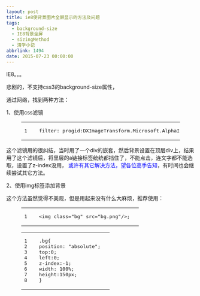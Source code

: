 ```yaml
---
layout: post
title: ie8使背景图片全屏显示的方法及问题
tags:
  - background-size
  - IE8背景全屏
  - sizingMethod
  - 清学小记
abbrlink: 1494
date: 2015-07-23 00:00:00
---
```


<!-- build time:Sat Jun 23 2018 12:05:15 GMT+0800 (中国标准时间) -->

IE8。。。

悲剧的，不支持css3的background-size属性，

通过网络，找到两种方法：

1、使用css滤镜  

<figure class="highlight"><table><tr><td class="gutter"><pre><span class="line">1</span>  
</pre></td><td class="code"><pre><span class="line">filter: progid:DXImageTransform.Microsoft.AlphaImageLoader(src=``'bg.jpg'``, sizingMethod=``'scale'``);</span>  
</pre></td></tr></table></figure>

这个滤镜用的很纠结，当时用了一个div的嵌套，然后背景设置在顶层div上，结果用了这个滤镜后，将里层的a链接标签统统都挡住了，不能点击，连文字都不能选取，设置了z-index没用， <span style="color:#00f">或许有其它解决方法，望各位高手告知</span>，有时间也会继续尝试其它方法。

2、使用img标签添加背景

这个方法虽然觉得不美观，但是用起来没有什么大麻烦，推荐使用：  

<figure class="highlight html"><table><tr><td class="gutter"><pre><span class="line">1</span>  
</pre></td><td class="code"><pre><span class="line"><span class="tag"><<span class="name">img</span> <span class="attr">class</span>=<span class="string">"bg"</span> <span class="attr">src</span>=<span class="string">"bg.png"</span>/></span>;</span>  
</pre></td></tr></table></figure><figure class="highlight css"><table><tr><td class="gutter"><pre><span class="line">1</span>  
<span class="line">2</span>  
<span class="line">3</span>  
<span class="line">4</span>  
<span class="line">5</span>  
<span class="line">6</span>  
<span class="line">7</span>  
<span class="line">8</span>  
</pre></td><td class="code"><pre><span class="line"><span class="selector-class">.bg</span>&#123;</span>  
<span class="line"><span class="attribute">position</span>: <span class="string">"absolute"</span>;</span>  
<span class="line"><span class="attribute">top</span>:<span class="number">0</span>;</span>  
<span class="line"><span class="attribute">left</span>:<span class="number">0</span>;</span>  
<span class="line"><span class="attribute">z-index</span>:-<span class="number">1</span>;</span>  
<span class="line"><span class="attribute">width</span>: <span class="number">100%</span>;</span>  
<span class="line"><span class="attribute">height</span>:<span class="number">150px</span>;</span>  
<span class="line">&#125;</span>  
</pre></td></tr></table></figure><!-- rebuild by neat -->